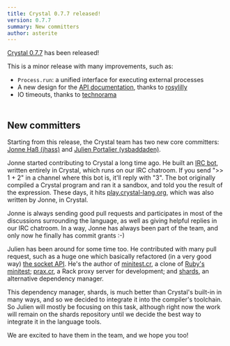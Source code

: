 ```yaml
---
title: Crystal 0.7.7 released!
version: 0.7.7
summary: New committers
author: asterite
---
```


[Crystal 0.7.7](https://github.com/crystal-lang/crystal/releases/tag/0.7.7) has been released!

This is a minor release with many improvements, such as:

<ul class="goals" style="padding-bottom:20px">
  <li><code>Process.run</code>: a unified interface for executing external processes</li>
  <li>A new design for the <a href="https://crystal-lang.org/docs">API documentation</a>, thanks to <a href="https://github.com/rosylilly" target="_blank">rosylilly</a></li>
  <li>IO timeouts, thanks to <a href="https://github.com/technorama" target="_blank">technorama</a></li>
</ul>

## New committers

Starting from this release, the Crystal team has two new core committers:
[Jonne Haß (jhass)](https://github.com/jhass) and [Julien Portalier (ysbaddaden)](https://github.com/ysbaddaden).

Jonne started contributing to Crystal a long time ago. He built an [IRC bot](https://github.com/jhass/DeBot),
written entirely in Crystal, which runs on our IRC chatroom. If you send "\>> 1 + 2" in a channel where this bot
is, it'll reply with "3". The bot originally compiled a Crystal program and ran it a sandbox, and told you
the result of the expression. These days, it hits [play.crystal-lang.org](http://play.crystal-lang.org), which
was also written by Jonne, in Crystal.

Jonne is always sending good pull requests and participates in most of the discussions surrounding the language,
as well as giving helpful replies in our IRC chatroom. In a way, Jonne has always been part of the team, and
only now he finally has commit grants :-)

Julien has been around for some time too. He contributed with many pull request, such as a huge one which
basically refactored (in a very good way) [the socket API](https://github.com/crystal-lang/crystal/pull/332).
He's the author of [minitest.cr](https://github.com/ysbaddaden/minitest.cr), a clone of
[Ruby's minitest](https://github.com/seattlerb/minitest); [prax.cr](https://github.com/ysbaddaden/prax.cr),
a Rack proxy server for development; and [shards](https://github.com/ysbaddaden/shards), an alternative
dependency manager.

This dependency manager, shards, is much better than Crystal's built-in in many ways, and so we decided
to integrate it into the compiler's toolchain. So Julien will mostly be focusing on this task, although
right now the work will remain on the shards repository until we decide the best way to integrate it
in the language tools.

We are excited to have them in the team, and we hope you too!
